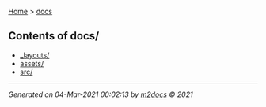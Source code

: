 [Home](index.md) > [docs](docs_index.md)  

## Contents of docs/

- [_layouts/](_layouts/_layouts_index.md)
- [assets/](assets/assets_index.md)
- [src/](src/src_index.md)

***

*Generated on 04-Mar-2021 00:02:13 by [m2docs](https://github.com/crgnam-research/m2docs) © 2021*